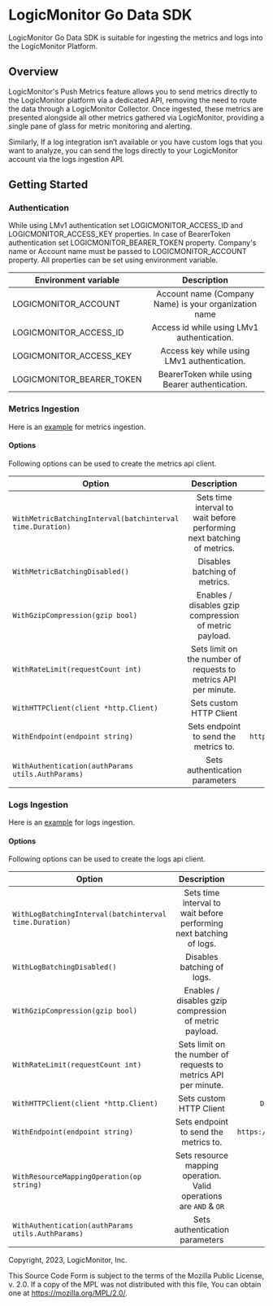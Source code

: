 # LogicMonitor Go Data SDK

LogicMonitor Go Data SDK is suitable for ingesting the metrics and logs into the LogicMonitor Platform.

## Overview
LogicMonitor's Push Metrics feature allows you to send metrics directly to the LogicMonitor platform via a dedicated API, removing the need to route the data through a LogicMonitor Collector. Once ingested, these metrics are presented alongside all other metrics gathered via LogicMonitor, providing a single pane of glass for metric monitoring and alerting.

Similarly, If a log integration isn’t available or you have custom logs that you want to analyze, you can send the logs directly to your LogicMonitor account via the logs ingestion API.

## Getting Started

### Authentication
While using LMv1 authentication set LOGICMONITOR_ACCESS_ID and LOGICMONITOR_ACCESS_KEY properties.
In case of BearerToken authentication set LOGICMONITOR_BEARER_TOKEN property. 
Company's name or Account name must be passed to LOGICMONITOR_ACCOUNT property. 
All properties can be set using environment variable.

| Environment variable |	Description |
| -------------------- |:--------------:|
|   LOGICMONITOR_ACCOUNT         |	Account name (Company Name) is your organization name |
|   LOGICMONITOR_ACCESS_ID       |	Access id while using LMv1 authentication.|
|   LOGICMONITOR_ACCESS_KEY      |	Access key while using LMv1 authentication.|
|   LOGICMONITOR_BEARER_TOKEN    |	BearerToken while using Bearer authentication.|

### Metrics Ingestion
Here is an [example](https://github.com/logicmonitor/lm-data-sdk-go/blob/main/example/metrics/metricsingestion.go) for metrics ingestion.


#### Options

Following options can be used to create the metrics api client.

|   Option  |	Description | Default |
| -------------------- |:----------------------------------:|:--------------:| 
| `WithMetricBatchingInterval(batchinterval time.Duration)`  | Sets time interval to wait before performing next batching of metrics. | `10s` |
| `WithMetricBatchingDisabled()` | Disables batching of metrics. | `Enabled` |
| `WithGzipCompression(gzip bool)` | Enables / disables gzip compression of metric payload. | `Enabled` |
| `WithRateLimit(requestCount int)` | Sets limit on the number of requests to metrics API per minute. | `100` |
| `WithHTTPClient(client *http.Client)` | Sets custom HTTP Client | `Default http client with timeout of 5s`|
| `WithEndpoint(endpoint string)` | Sets endpoint to send the metrics to. | `https://${LOGICMONITOR_ACCOUNT}.logicmonitor.com/rest/`|
| `WithAuthentication(authParams utils.AuthParams)`         | Sets authentication parameters | `-` |

### Logs Ingestion
Here is an [example](https://github.com/logicmonitor/lm-data-sdk-go/blob/main/example/logs/logsingestion.go) for logs ingestion.


#### Options

Following options can be used to create the logs api client.


|   Option  |	Description | Default |
| -------------------- |:---------------------------------------------:|:--------------:|  
| `WithLogBatchingInterval(batchinterval time.Duration)`  | Sets time interval to wait before performing next batching of logs. | `10s` |
| `WithLogBatchingDisabled()` | Disables batching of logs. | `Enabled` |
| `WithGzipCompression(gzip bool)` | Enables / disables gzip compression of metric payload. | `Enabled` |
| `WithRateLimit(requestCount int)` | Sets limit on the number of requests to metrics API per minute. | `100` |
| `WithHTTPClient(client *http.Client)` | Sets custom HTTP Client | `Default http client will have timeout of 5s`|
| `WithEndpoint(endpoint string)` | Sets endpoint to send the metrics to. | `https://${LOGICMONITOR_ACCOUNT}.logicmonitor.com/rest/`|
| `WithResourceMappingOperation(op string)` | Sets resource mapping operation. Valid operations are `AND` & `OR` | `-` |
| `WithAuthentication(authParams utils.AuthParams)`         | Sets authentication parameters | `-` |




Copyright, 2023, LogicMonitor, Inc.

This Source Code Form is subject to the terms of the Mozilla Public License, v. 2.0. If a copy of the MPL was not distributed with this file, You can obtain one at https://mozilla.org/MPL/2.0/.
